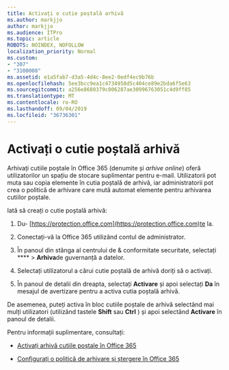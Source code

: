 ```yaml
---
title: Activați o cutie poștală arhivă
ms.author: markjjo
author: markjjo
ms.audience: ITPro
ms.topic: article
ROBOTS: NOINDEX, NOFOLLOW
localization_priority: Normal
ms.custom:
- "307"
- "3100008"
ms.assetid: e1a5fab7-d3a5-4d4c-8ee2-0edf4ec9b76b
ms.openlocfilehash: 5ee3bcc9ea1c4734958d5c404ce89e2bda6f5e63
ms.sourcegitcommit: a256e8680379c006287ae30996763051c4d9ff85
ms.translationtype: MT
ms.contentlocale: ro-RO
ms.lasthandoff: 09/04/2019
ms.locfileid: "36736301"
---
```

# <a name="enable-an-archive-mailbox"></a>Activați o cutie poștală arhivă

Arhivați cutiile poștale în Office 365 (denumite și *arhive online*) oferă utilizatorilor un spațiu de stocare suplimentar pentru e-mail. Utilizatorii pot muta sau copia elemente în cutia poștală de arhivă, iar administratorii pot crea o politică de arhivare care mută automat elemente pentru arhivarea cutiilor poștale.
  
Iată să creați o cutie poștală arhivă:
  
1. Du- [https://protection.office.com](https://protection.office.com)te la.

2. Conectați-vă la Office 365 utilizând contul de administrator.

3. În panoul din stânga al centrului de &amp; conformitate securitate, selectați **** \> **Arhiva**de guvernanță a datelor.

4. Selectați utilizatorul a cărui cutie poștală de arhivă doriți să o activați.

5. În panoul de detalii din dreapta, selectați **Activare** și apoi selectați **Da** în mesajul de avertizare pentru a activa cutia poștală arhivă.

De asemenea, puteți activa în bloc cutiile poștale de arhivă selectând mai mulți utilizatori (utilizând tastele **Shift** sau **Ctrl** ) și apoi selectând **Activare** în panoul de detalii.
  
Pentru informații suplimentare, consultați:
  
- [Activați arhivă cutiile poștale în Office 365](https://docs.microsoft.com/office365/securitycompliance/enable-archive-mailboxes)

- [Configurați o politică de arhivare și ștergere în Office 365](https://docs.microsoft.com//office365/securitycompliance/set-up-an-archive-and-deletion-policy-for-mailboxes)
